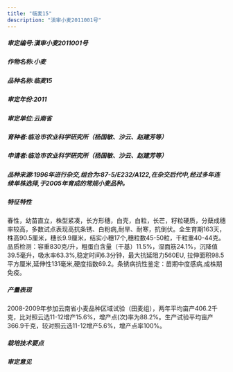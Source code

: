 ```yaml
---
title: "临麦15"
description: "滇审小麦2011001号"
---
```

##### 审定编号:滇审小麦2011001号

##### 作物名称:小麦

##### 品种名称:临麦15

##### 审定年份:2011

##### 审定单位:云南省

##### 育种者:临沧市农业科学研究所（杨国敏、沙云、赵建芳等）

##### 申请者:临沧市农业科学研究所（杨国敏、沙云、赵建芳等）

##### 品种来源:1996年进行杂交,组合为:87-5/E232/A122,在杂交后代中,经过多年连续单株选择,于2005年育成的常规小麦品种。

##### 特征特性
春性，幼苗直立，株型紧凑，长方形穗，白壳，白粒，长芒，籽粒硬质，分蘖成穗率较高，多数试点表现高抗条锈、白粉病,耐旱、耐寒，抗倒伏。全生育期163天，株高90.5厘米，穗长9.9厘米，结实小穗17个,穗粒数45-50粒，千粒重40-44克。品质检测：容重830克/升，粗蛋白含量（干基）11.5%，湿面筋24.1%，沉降值39.5毫升，吸水率63.3%,稳定时间6.3分钟，最大抗延阻力560EU, 拉伸面积98.5平方厘米,延伸性131毫米,硬度指数69.2。条锈病抗性鉴定：苗期中度感病,成株期免疫。

##### 产量表现
2008-2009年参加云南省小麦品种区域试验（田麦组），两年平均亩产406.2千克，比对照云选11-12增产15.6%，增产点(次)率为88.2%。生产试验平均亩产366.9千克，较对照云选11-12增产5.6%，增产点率100%。

##### 栽培技术要点


##### 审定意见

